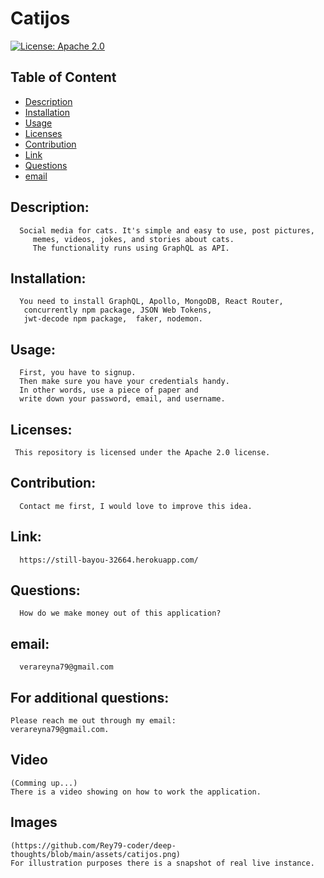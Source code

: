 # Catijos
  
[![License: Apache 2.0](https://img.shields.io/badge/License-Apache%202.0-blue.svg)](https://opensource.org/licenses/Apache-2.0)
  
  ## Table of Content

  - [Description](#Description)
  - [Installation](#Installation)
  - [Usage](#Usage)
  - [Licenses](#Licenses)
  - [Contribution](#Contribution)
  - [Link](#Link)
  - [Questions](#Questions)
  - [email](#email)
  
  ## Description: 
      Social media for cats. It's simple and easy to use, post pictures,
         memes, videos, jokes, and stories about cats.
         The functionality runs using GraphQL as API. 

  ## Installation:
      You need to install GraphQL, Apollo, MongoDB, React Router, 
       concurrently npm package, JSON Web Tokens, 
       jwt-decode npm package,  faker, nodemon.

  ## Usage:
      First, you have to signup. 
      Then make sure you have your credentials handy. 
      In other words, use a piece of paper and 
      write down your password, email, and username.
  
  ## Licenses:
     This repository is licensed under the Apache 2.0 license.

  ## Contribution:
      Contact me first, I would love to improve this idea.

  ## Link:  
      https://still-bayou-32664.herokuapp.com/

  ## Questions:  
      How do we make money out of this application?

  ## email:  
      verareyna79@gmail.com

  ## For additional questions:
    Please reach me out through my email: 
    verareyna79@gmail.com.
  
  ## Video 
    (Comming up...)
    There is a video showing on how to work the application.
   
  ## Images 
    (https://github.com/Rey79-coder/deep-thoughts/blob/main/assets/catijos.png)
    For illustration purposes there is a snapshot of real live instance.
   
   